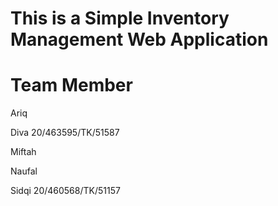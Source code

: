 # This is a Simple Inventory Management Web Application


# Team Member
Ariq

Diva 20/463595/TK/51587

Miftah

Naufal

Sidqi 20/460568/TK/51157
